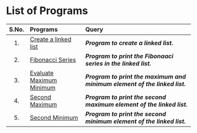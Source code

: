 # List of Programs
|  S.No.  | Programs  | Query |
|  :--:  |  :--  |  :--  |
|  1.  |  [Create a linked list](/Data%20Structure/Linked%20List/Programs/List/CreateLinkedList.py) | ***Program to create a linked list.*** |
|  2.  |  [Fibonacci Series](/Data%20Structure/Linked%20List/Programs/List/FibonacciSeries.py) | ***Program to print the Fibonaaci series in the linked list.*** |
|  3.  |  [Evaluate Maximum Minimum](/Data%20Structure/Linked%20List/Programs/List/EvaluateMaxMin.py) | ***Program to print the maximum and minimum element of the linked list.*** |
|  4.  |  [Second Maximum](/Data%20Structure/Linked%20List/Programs/List/SecondMaximumElement.py) | ***Program to print the second maximum element of the linked list.*** |
|  5.  |  [Second Minimum](/Data%20Structure/Linked%20List/Programs/List/SecondMinimumElement.py) | ***Program to print the second minimum element of the linked list.*** |

